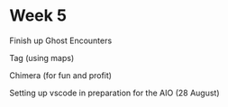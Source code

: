 # Week 5

Finish up Ghost Encounters

Tag (using maps)

Chimera (for fun and profit)

Setting up vscode in preparation for the AIO (28 August)